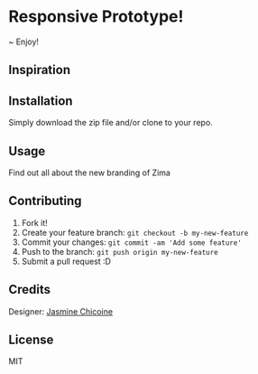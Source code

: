 # Responsive Prototype!

~ Enjoy!

## Inspiration

## Installation

Simply download the zip file and/or clone to your repo.

## Usage

Find out all about the new branding of Zima

## Contributing

1. Fork it!
2. Create your feature branch: `git checkout -b my-new-feature`
3. Commit your changes: `git commit -am 'Add some feature'`
4. Push to the branch: `git push origin my-new-feature`
5. Submit a pull request :D

## Credits

Designer: [Jasmine Chicoine](https://github.com/jasminechicoine)

## License

MIT
